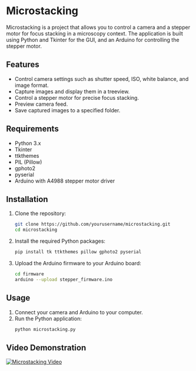 # Microstacking

Microstacking is a project that allows you to control a camera and a stepper motor for focus stacking in a microscopy context. The application is built using Python and Tkinter for the GUI, and an Arduino for controlling the stepper motor.

## Features

- Control camera settings such as shutter speed, ISO, white balance, and image format.
- Capture images and display them in a treeview.
- Control a stepper motor for precise focus stacking.
- Preview camera feed.
- Save captured images to a specified folder.

## Requirements

- Python 3.x
- Tkinter
- ttkthemes
- PIL (Pillow)
- gphoto2
- pyserial
- Arduino with A4988 stepper motor driver

## Installation

1. Clone the repository:
    ```bash
    git clone https://github.com/yourusername/microstacking.git
    cd microstacking
    ```

2. Install the required Python packages:
    ```bash
    pip install tk ttkthemes pillow gphoto2 pyserial
    ```

3. Upload the Arduino firmware to your Arduino board:
    ```bash
    cd firmware
    arduino --upload stepper_firmware.ino
    ```

## Usage

1. Connect your camera and Arduino to your computer.
2. Run the Python application:
    ```bash
    python microstacking.py
    ```

## Video Demonstration

[![Microstacking Video](https://img.youtube.com/vi/_M9yZgYWU7Y/0.jpg)](https://www.youtube.com/watch?v=_M9yZgYWU7Y)